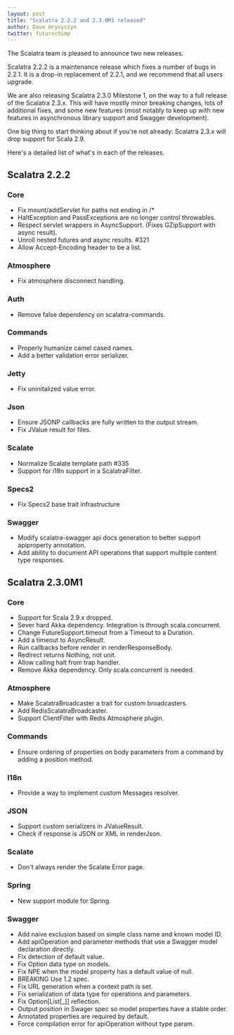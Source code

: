 ```yaml
---
layout: post
title: "Scalatra 2.2.2 and 2.3.0M1 released"
author: Dave Hrycyszyn
twitter: futurechimp
---
```


The Scalatra team is pleased to announce two new releases. 

Scalatra 2.2.2 is a maintenance release which fixes a number of bugs in 2.2.1.
It is a drop-in replacement of 2.2.1, and we recommend that all users upgrade. 

We are also releasing Scalatra 2.3.0 Milestone 1, on the way to a full release of the Scalatra 2.3.x. This will have mostly minor breaking changes, lots of additional fixes, and some new features (most notably to keep up with new features in asynchronous library support and Swagger development). 

One big thing to start thinking about if you're not already: Scalatra 2.3.x will drop support for Scala 2.9. 

Here's a detailed list of what's in each of the releases.

## Scalatra 2.2.2

### Core

* Fix mount/addServlet for paths not ending in /*
* HaltException and PassExceptions are no longer control throwables.
* Respect servlet wrappers in AsyncSupport. (Fixes GZipSupport with async result).
* Unroll nested futures and async results. #321
* Allow Accept-Encoding header to be a list.

### Atmosphere

* Fix atmosphere disconnect handling.

### Auth

* Remove false dependency on scalatra-commands.

### Commands

* Properly humanize camel cased names.
* Add a better validation error serializer.

### Jetty

* Fix uninitalized value error.

### Json

* Ensure JSONP callbacks are fully written to the output stream.
* Fix JValue result for files.

### Scalate

* Normalize Scalate template path #335
* Support for i18n support in a ScalatraFilter.

### Specs2

* Fix Specs2 base trait infrastructure

### Swagger

* Modify scalatra-swagger api docs generation to better support apiproperty annotation.
* Add ability to document API operations that support multiple content type responses.



## Scalatra 2.3.0M1

### Core

* Support for Scala 2.9.x dropped.
* Sever hard Akka dependency. Integration is through scala.concurrent.
* Change FutureSupport.timeout from a Timeout to a Duration.
* Add a timeout to AsyncResult.
* Run callbacks before render in renderResponseBody.
* Redirect returns Nothing, not unit.
* Allow calling halt from trap handler.
* Remove Akka dependency. Only scala.concurrent is needed.

### Atmosphere

* Make ScalatraBroadcaster a trait for custom broadcasters.
* Add RedisScalatraBroadcaster.
* Support ClientFilter with Redis Atmosphere plugin.

### Commands

* Ensure ordering of properties on body parameters from a command by adding a position method.

### I18n

* Provide a way to implement custom Messages resolver.

### JSON

* Support custom serializers in JValueResult.
* Check if response is JSON or XML in renderJson.

### Scalate

* Don't always render the Scalate Error page.

### Spring

* New support module for Spring.

### Swagger

* Add naive exclusion based on simple class name and known model ID.
* Add apiOperation and parameter methods that use a Swagger model declaration directly.
* Fix detection of default value.
* Fix Option data type on models.
* Fix NPE when the model property has a default value of null.
* BREAKING Use 1.2 spec.
* Fix URL generation when a context path is set.
* Fix serialization of data type for operations and parameters.
* Fix Option[List[_]] reflection.
* Output position in Swager spec so model properties have a stable order.
* Annotated properties are required by default.
* Force compilation error for apiOperation without type param.
